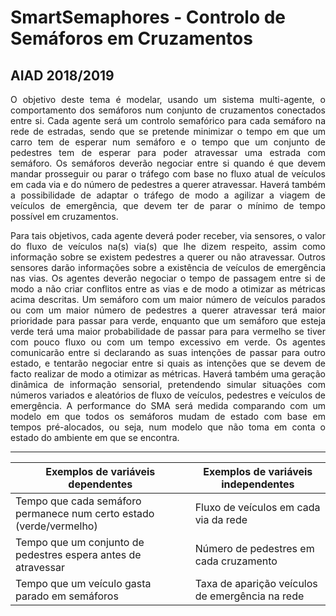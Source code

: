 # SmartSemaphores - Controlo de Semáforos em Cruzamentos

## AIAD 2018/2019

 <p align="justify"> O objetivo deste tema é modelar, usando um sistema multi-agente, o comportamento dos semáforos num conjunto de cruzamentos conectados entre si. Cada agente será um controlo semafórico para cada semáforo na rede de estradas, sendo que se pretende minimizar o tempo em que um carro tem de esperar num semáforo e o tempo que um conjunto de pedestres tem de esperar para poder atravessar uma estrada com semáforo. Os semáforos deverão negociar entre si quando é que devem mandar prosseguir ou parar o tráfego com base no fluxo atual de veículos em cada via e do número de pedestres a querer atravessar. Haverá também a possibilidade de adaptar o tráfego de modo a agilizar a viagem de veículos de emergência, que devem ter de parar o mínimo de tempo possível em cruzamentos. </p>
 <p align="justify"> Para tais objetivos, cada agente deverá poder receber, via sensores, o valor do fluxo de veículos na(s) via(s) que lhe dizem respeito, assim como informação sobre se existem pedestres a querer ou não atravessar. Outros sensores darão informações sobre a existência de veículos de emergência nas vias. Os agentes deverão negociar o tempo de passagem entre si de modo a não criar conflitos entre as vias e de modo a otimizar as métricas acima descritas. Um semáforo com um maior número de veículos parados ou com um maior número de pedestres a querer atravessar terá maior prioridade para passar para verde, enquanto que um semáforo que esteja verde terá uma maior probabilidade de passar para para vermelho se tiver com pouco fluxo ou com um tempo excessivo em verde. Os agentes comunicarão entre si declarando as suas intenções de passar para outro estado, e tentarão negociar entre si quais as intenções que se devem de facto realizar de modo a otimizar as métricas. Haverá também uma geração dinâmica de informação sensorial, pretendendo simular situações com números variados e aleatórios de fluxo de veículos, pedestres e veículos de emergência. A performance do SMA será medida comparando com um modelo em que todos os semáforos mudam de estado com base em tempos pré-alocados, ou seja, num modelo que não toma em conta o estado do ambiente em que se encontra.  </p>
 
 ***

| Exemplos de variáveis dependentes  | Exemplos de variáveis independentes |
| ------------- | ------------- |
| Tempo que cada semáforo permanece num certo estado (verde/vermelho)  | Fluxo de veículos em cada via da rede |
| Tempo que um conjunto de pedestres espera antes de atravessar  | Número de pedestres em cada cruzamento  |
| Tempo que um veículo gasta parado em semáforos  | Taxa de aparição veículos de emergência na rede |





